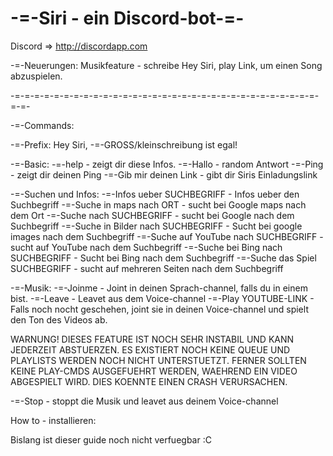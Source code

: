 # -=-Siri - ein Discord-bot-=-

Discord => http://discordapp.com

-=-Neuerungen:
Musikfeature - schreibe Hey Siri, play Link, um einen Song abzuspielen.

-=-=-=-=-=-=-=-=-=-=-=-=-=-=-=-=-=-=-=-=-=-=-=-=-=-=-=-=-=-=-=-=-=-

-=-Commands:

-=-Prefix: Hey Siri,
-=-GROSS/kleinschreibung ist egal!

-=-Basic:
-=-help -  zeigt dir diese Infos.
-=-Hallo - random Antwort
-=-Ping - zeigt dir deinen Ping
-=-Gib mir deinen Link - gibt dir Siris Einladungslink

-=-Suchen und Infos:
-=-Infos ueber SUCHBEGRIFF - Infos ueber den Suchbegriff
-=-Suche in maps nach ORT - sucht bei Google maps nach dem Ort
-=-Suche nach SUCHBEGRIFF -  sucht bei Google nach dem Suchbegriff
-=-Suche in Bilder nach SUCHBEGRIFF -  Sucht bei google images nach dem Suchbegriff
-=-Suche auf YouTube nach SUCHBEGRIFF - sucht auf YouTube nach dem Suchbegriff
-=-Suche bei Bing nach SUCHBEGRIFF -  Sucht bei Bing nach dem Suchbegriff
-=-Suche das Spiel SUCHBEGRIFF -  sucht auf mehreren Seiten nach dem Suchbegriff

-=-Musik:
-=-Joinme - Joint in deinen Sprach-channel, falls du in einem bist.
-=-Leave - Leavet aus dem Voice-channel
-=-Play YOUTUBE-LINK - Falls noch nocht geschehen, joint sie in deinen Voice-channel und spielt den Ton des Videos ab.

WARNUNG! DIESES FEATURE IST NOCH SEHR INSTABIL UND KANN JEDERZEIT ABSTUERZEN. ES EXISTIERT NOCH KEINE QUEUE UND PLAYLISTS WERDEN NOCH NICHT UNTERSTUETZT. FERNER SOLLTEN KEINE PLAY-CMDS AUSGEFUEHRT WERDEN, WAEHREND EIN VIDEO ABGESPIELT WIRD. DIES KOENNTE EINEN CRASH VERURSACHEN.

-=-Stop -  stoppt die Musik und leavet aus deinem Voice-channel

How to - installieren:

Bislang ist dieser guide noch nicht verfuegbar :C




